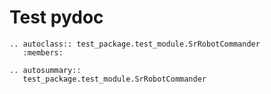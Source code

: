 # Test pydoc

```eval_rst
.. autoclass:: test_package.test_module.SrRobotCommander
   :members:
```

```eval_rst
.. autosummary::
   test_package.test_module.SrRobotCommander
```
